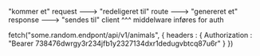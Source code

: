 "kommer et" request ---> "redeligeret til" route ---> "genereret et" response ---> "sendes til" client
^^^ middelware inføres for auth

fetch("some.random.endpont/api/v1/animals", {
headers : {
Authorization : "Bearer 738476dwrgy3r234jfb1y2327134dxr1dedugvbtcq87u6r"
}
})
